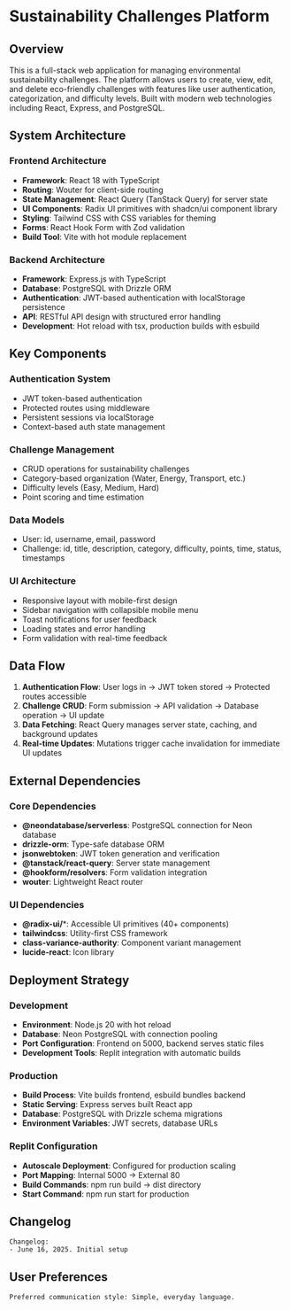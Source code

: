 # Sustainability Challenges Platform

## Overview

This is a full-stack web application for managing environmental sustainability challenges. The platform allows users to create, view, edit, and delete eco-friendly challenges with features like user authentication, categorization, and difficulty levels. Built with modern web technologies including React, Express, and PostgreSQL.

## System Architecture

### Frontend Architecture
- **Framework**: React 18 with TypeScript
- **Routing**: Wouter for client-side routing
- **State Management**: React Query (TanStack Query) for server state
- **UI Components**: Radix UI primitives with shadcn/ui component library
- **Styling**: Tailwind CSS with CSS variables for theming
- **Forms**: React Hook Form with Zod validation
- **Build Tool**: Vite with hot module replacement

### Backend Architecture
- **Framework**: Express.js with TypeScript
- **Database**: PostgreSQL with Drizzle ORM
- **Authentication**: JWT-based authentication with localStorage persistence
- **API**: RESTful API design with structured error handling
- **Development**: Hot reload with tsx, production builds with esbuild

## Key Components

### Authentication System
- JWT token-based authentication
- Protected routes using middleware
- Persistent sessions via localStorage
- Context-based auth state management

### Challenge Management
- CRUD operations for sustainability challenges
- Category-based organization (Water, Energy, Transport, etc.)
- Difficulty levels (Easy, Medium, Hard)
- Point scoring and time estimation

### Data Models
- User: id, username, email, password
- Challenge: id, title, description, category, difficulty, points, time, status, timestamps

### UI Architecture
- Responsive layout with mobile-first design
- Sidebar navigation with collapsible mobile menu
- Toast notifications for user feedback
- Loading states and error handling
- Form validation with real-time feedback

## Data Flow

1. **Authentication Flow**: User logs in → JWT token stored → Protected routes accessible
2. **Challenge CRUD**: Form submission → API validation → Database operation → UI update
3. **Data Fetching**: React Query manages server state, caching, and background updates
4. **Real-time Updates**: Mutations trigger cache invalidation for immediate UI updates

## External Dependencies

### Core Dependencies
- **@neondatabase/serverless**: PostgreSQL connection for Neon database
- **drizzle-orm**: Type-safe database ORM
- **jsonwebtoken**: JWT token generation and verification
- **@tanstack/react-query**: Server state management
- **@hookform/resolvers**: Form validation integration
- **wouter**: Lightweight React router

### UI Dependencies
- **@radix-ui/***: Accessible UI primitives (40+ components)
- **tailwindcss**: Utility-first CSS framework
- **class-variance-authority**: Component variant management
- **lucide-react**: Icon library

## Deployment Strategy

### Development
- **Environment**: Node.js 20 with hot reload
- **Database**: Neon PostgreSQL with connection pooling
- **Port Configuration**: Frontend on 5000, backend serves static files
- **Development Tools**: Replit integration with automatic builds

### Production
- **Build Process**: Vite builds frontend, esbuild bundles backend
- **Static Serving**: Express serves built React app
- **Database**: PostgreSQL with Drizzle schema migrations
- **Environment Variables**: JWT secrets, database URLs

### Replit Configuration
- **Autoscale Deployment**: Configured for production scaling
- **Port Mapping**: Internal 5000 → External 80
- **Build Commands**: npm run build → dist directory
- **Start Command**: npm run start for production

## Changelog
```
Changelog:
- June 16, 2025. Initial setup
```

## User Preferences
```
Preferred communication style: Simple, everyday language.
```